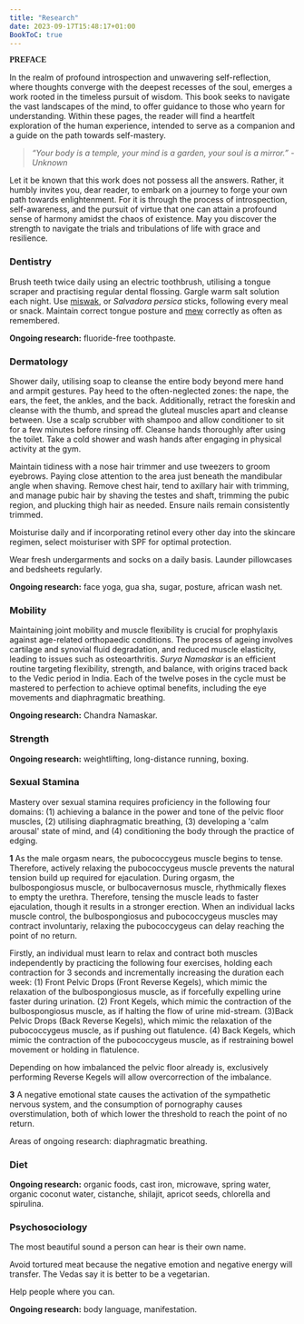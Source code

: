 ```yaml
---
title: "Research"
date: 2023-09-17T15:48:17+01:00
BookToC: true
---
```


<style>
h3noanchor {
  padding: 0px;
  margin-top: 15px;
  font-size: 14px;
  font-weight: bold;
  text-transform: uppercase;
  font-family: 'SourceSans3';
}
</style>

<h3noanchor>Preface</h3noanchor>

In the realm of profound introspection and unwavering self-reflection, where thoughts converge with the deepest recesses of the soul, emerges a work rooted in the timeless pursuit of wisdom. This book seeks to navigate the vast landscapes of the mind, to offer guidance to those who yearn for understanding. Within these pages, the reader will find a heartfelt exploration of the human experience, intended to serve as a companion and a guide on the path towards self-mastery.

> *“Your body is a temple, your mind is a garden, your soul is a mirror.” - Unknown*

Let it be known that this work does not possess all the answers. Rather, it humbly invites you, dear reader, to embark on a journey to forge your own path towards enlightenment. For it is through the process of introspection, self-awareness, and the pursuit of virtue that one can attain a profound sense of harmony amidst the chaos of existence. May you discover the strength to navigate the trials and tribulations of life with grace and resilience.

### Dentistry

Brush teeth twice daily using an electric toothbrush, utilising a tongue scraper and practising regular dental flossing. Gargle warm salt solution each night. Use [miswak](https://www.youtube.com/watch?v=3gyLDGaKUGs), or *Salvadora persica* sticks, following every meal or snack. Maintain correct tongue posture and [mew](https://www.youtube.com/watch?v=Hmf-pR7EryY) correctly as often as remembered.

**Ongoing research:** fluoride-free toothpaste.

### Dermatology

Shower daily, utilising soap to cleanse the entire body beyond mere hand and armpit gestures. Pay heed to the often-neglected zones: the nape, the ears, the feet, the ankles, and the back. Additionally, retract the foreskin and cleanse with the thumb, and spread the gluteal muscles apart and cleanse between. Use a scalp scrubber with shampoo and allow conditioner to sit for a few minutes before rinsing off. Cleanse hands thoroughly after using the toilet. Take a cold shower and wash hands after engaging in physical activity at the gym.

Maintain tidiness with a nose hair trimmer and use tweezers to groom eyebrows. Paying close attention to the area just beneath the mandibular angle when shaving. Remove chest hair, tend to axillary hair with trimming, and manage pubic hair by shaving the testes and shaft, trimming the pubic region, and plucking thigh hair as needed. Ensure nails remain consistently trimmed.

Moisturise daily and if incorporating retinol every other day into the skincare regimen, select moisturiser with SPF for optimal protection.

Wear fresh undergarments and socks on a daily basis. Launder pillowcases and bedsheets regularly.

**Ongoing research:** face yoga, gua sha, sugar, posture, african wash net.

### Mobility

Maintaining joint mobility and muscle flexibility is crucial for prophylaxis against age-related orthopaedic conditions. The process of ageing involves cartilage and synovial fluid degradation, and reduced muscle elasticity, leading to issues such as osteoarthritis. *Surya Namaskar* is an efficient routine targeting flexibility, strength, and balance, with origins traced back to the Vedic period in India. Each of the twelve poses in the cycle must be mastered to perfection to achieve optimal benefits, including the eye movements and diaphragmatic breathing.

**Ongoing research:** Chandra Namaskar.

### Strength

**Ongoing research:** weightlifting, long-distance running, boxing.

### Sexual Stamina

Mastery over sexual stamina requires proficiency in the following four domains: (1) achieving a balance in the power and tone of the pelvic floor muscles, (2) utilising diaphragmatic breathing, (3) developing a 'calm arousal' state of mind, and (4) conditioning the body through the practice of edging.

**1** As the male orgasm nears, the pubococcygeus muscle begins to tense. Therefore, actively relaxing the pubococcygeus muscle prevents the natural tension build up required for ejaculation. During orgasm, the bulbospongiosus muscle, or bulbocavernosus muscle, rhythmically flexes to empty the urethra. Therefore, tensing the muscle leads to faster ejaculation, though it results in a stronger erection. When an individual lacks muscle control, the bulbospongiosus and pubococcygeus muscles may contract involuntariy, relaxing the pubococcygeus can delay reaching the point of no return.

Firstly, an individual must learn to relax and contract both muscles independently by practicing the following four exercises, holding each contraction for 3 seconds and incrementally increasing the duration each week: (1) Front Pelvic Drops (Front Reverse Kegels), which mimic the relaxation of the bulbospongiosus muscle, as if forcefully expelling urine faster during urination.
(2) Front Kegels, which mimic the contraction of the bulbospongiosus muscle, as if halting the flow of urine mid-stream.
(3)Back Pelvic Drops (Back Reverse Kegels), which mimic the relaxation of the pubococcygeus muscle, as if pushing out flatulence.
(4) Back Kegels, which mimic the contraction of the pubococcygeus muscle, as if restraining bowel movement or holding in flatulence.

Depending on how imbalanced the pelvic floor already is, exclusively performing Reverse Kegels will allow overcorrection of the imbalance.

**3** A negative emotional state causes the activation of the sympathetic nervous system, and the consumption of pornography causes overstimulation, both of which lower the threshold to reach the point of no return.

Areas of ongoing research: diaphragmatic breathing.

### Diet

**Ongoing research:** organic foods, cast iron, microwave, spring water, organic coconut water, cistanche, shilajit, apricot seeds, chlorella and spirulina.

### Psychosociology

The most beautiful sound a person can hear is their own name.

Avoid tortured meat because the negative emotion and negative energy will transfer. The Vedas say it is better to be a vegetarian.

Help people where you can.

**Ongoing research:** body language, manifestation.
